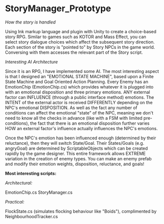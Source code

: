 # StoryManager_Prototype
*How the story is handled*

Using Ink markup language and plugin with Unity to create a choice-based story RPG. Similar to games such as KOTOR and Mass Effect, you can select story dialogue choices which affect the subsequent story direction. Each section of the story is "pointed to" by Story NPCs in the game world. Conversing with them accesses the relevant part of the Story script.

*Interesting AI Architecture*

Since it is an RPG, I have implemented some AI. The most interesting aspect is that I designed an "EMOTIONAL STATE MACHINE", based upon a Finite State Machine and Goal Oriented Action Planning. Every Enemy has an EmotionChip (EmotionChip.cs) which provides whatever it is plugged into with an emotional disposition and three primary emotions. ANY external factor can INFLUENCE (through a public interface method) emotions. The INTENT of the external actor is received DIFFERENTLY depending on the NPC's emotional DISPOSITION. As well as the fact any number of conditions can affect the emotional "state" of the NPC, meaning we don't need to know all the checks in advance (like with a FSM with limited pre-conditions), the fact that there is an emotional disposition further varies HOW an external factor's influence actually influences the NPC's emotions.

Once the NPC's emotion has been influenced enough (determined by their reluctance), then they will switch State/Goal. Their States/Goals (e.g. angryGoal) are determined by ScriptableObjects which can be created rapidly by the game designer. This entire framework allows EXTREME variation in the creation of enemy types. You can make an enemy prefab and modify their emotion weights, disposition, reluctance, and goals! 

**Most interesting scripts:**

*Architectural:*

EmotionChip.cs
StoryManager.cs

*Practical:*

FlockState.cs (simulates flocking behaviour like "Boids"), complimented by NeighbourhoodTracker.cs
